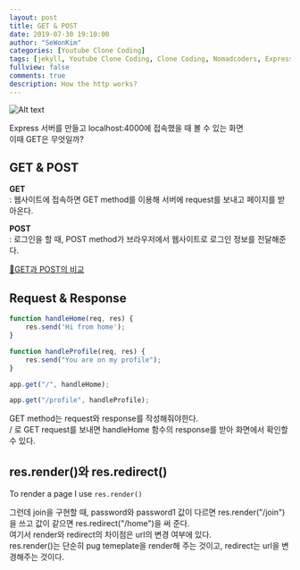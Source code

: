 ```yaml
---
layout: post
title: GET & POST
date: 2019-07-30 19:10:00
author: "SeWonKim"
categories: [Youtube Clone Coding]
tags: [jekyll, Youtube Clone Coding, Clone Coding, Nomadcoders, Express]
fullview: false
comments: true
description: How the http works?
---
```


![Alt text](https://i.stack.imgur.com/gNMR2.png)

Express 서버를 만들고 localhost:4000에 접속했을 때 볼 수 있는 화면      
이때 GET은 무엇일까?


## GET & POST
**GET**      
: 웹사이트에 접속하면 GET method를 이용해 서버에 request를 보내고 페이지를 받아온다.

**POST**    
: 로그인을 할 때, POST method가 브라우저에서 웹사이트로 로그인 정보를 전달해준다.


[🔗GET과 POST의 비교](https://preamtree.tistory.com/12)



## Request & Response
```javascript
function handleHome(req, res) {
    res.send('Hi from home');
}

function handleProfile(req, res) {
    res.send("You are on my profile");
}

app.get("/", handleHome);

app.get("/profile", handleProfile);
```

GET method는 request와 response를 작성해줘야한다.       
/ 로 GET request를 보내면 handleHome 함수의 response를 받아 화면에서 확인할 수 있다.


## res.render()와 res.redirect()
To render a page I use `res.render()`

그런데 join을 구현할 때, password와 password1 값이 다르면 res.render("/join")을 쓰고 값이 같으면 res.redirect("/home")을 써 준다.     
여기서 render와 redirect의 차이점은 url의 변경 여부에 있다.     
res.render()는 단순히 pug temeplate을 render해 주는 것이고, redirect는 url을 변경해주는 것이다.